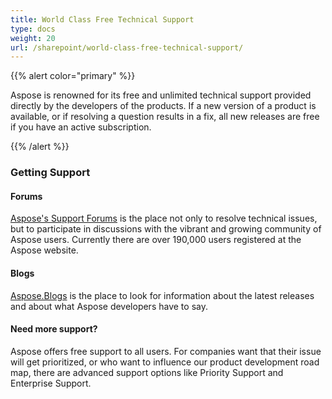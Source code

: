 ```yaml
---
title: World Class Free Technical Support
type: docs
weight: 20
url: /sharepoint/world-class-free-technical-support/
---
```


{{% alert color="primary" %}} 

Aspose is renowned for its free and unlimited technical support provided directly by the developers of the products. If a new version of a product is available, or if resolving a question results in a fix, all new releases are free if you have an active subscription.

{{% /alert %}} 
### **Getting Support**
#### **Forums**
[Aspose's Support Forums](https://forum.aspose.com/) is the place not only to resolve technical issues, but to participate in discussions with the vibrant and growing community of Aspose users. Currently there are over 190,000 users registered at the Aspose website.
#### **Blogs**
[Aspose.Blogs](https://blog.aspose.com/) is the place to look for information about the latest releases and about what Aspose developers have to say.
#### **Need more support?**
Aspose offers free support to all users. For companies want that their issue will get prioritized, or who want to influence our product development road map, there are advanced support options like Priority Support and Enterprise Support.
